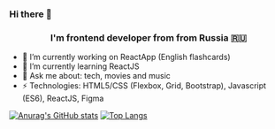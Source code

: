 ### Hi there 👋
<h3 align="center">I'm frontend developer from from Russia 🇷🇺</h3>

- 🔭 I’m currently working on ReactApp (English flashcards)
- 🌱 I’m currently learning ReactJS
- 💬 Ask me about:  tech, movies and music 
- ⚡ Technologies: HTML5/CSS (Flexbox, Grid, Bootstrap), Javascript (ES6), ReactJS, Figma

[![Anurag's GitHub stats](https://github-readme-stats.vercel.app/api?username=NastyaTarasovaa)](https://github.com/anuraghazra/github-readme-stats)
[![Top Langs](https://github-readme-stats.vercel.app/api/top-langs/?username=NastyaTarasova)](https://github.com/anuraghazra/github-readme-stats)

<!--
**NastyaTarasovaa/NastyaTarasovaa** is a ✨ _special_ ✨ repository because its `README.md` (this file) appears on your GitHub profile.

Here are some ideas to get you started:


-->
